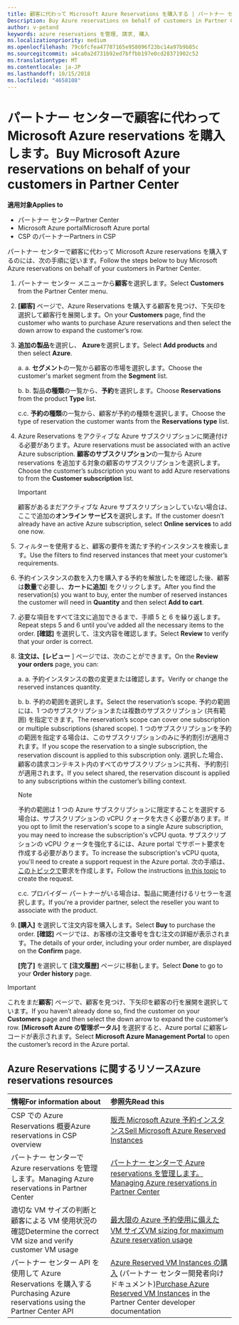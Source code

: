 ```yaml
---
title: 顧客に代わって Microsoft Azure Reservations を購入する | パートナー センター
Description: Buy Azure reservations on behalf of customers in Partner Center.
author: v-petand
keywords: azure reservations を管理, 請求, 購入
ms.localizationpriority: medium
ms.openlocfilehash: 79c6fcfea47787165e958096f23bc14a97b9b85c
ms.sourcegitcommit: a4ca0a2d731b92ed7bffbb197e0cd28371902c52
ms.translationtype: MT
ms.contentlocale: ja-JP
ms.lasthandoff: 10/15/2018
ms.locfileid: "4658108"
---
```

# <a name="buy-microsoft-azure-reservations-on-behalf-of-your-customers-in-partner-center"></a><span data-ttu-id="b9170-103">パートナー センターで顧客に代わって Microsoft Azure reservations を購入します。</span><span class="sxs-lookup"><span data-stu-id="b9170-103">Buy Microsoft Azure reservations on behalf of your customers in Partner Center</span></span> 

**<span data-ttu-id="b9170-104">適用対象</span><span class="sxs-lookup"><span data-stu-id="b9170-104">Applies to</span></span>**

-  <span data-ttu-id="b9170-105">パートナー センター</span><span class="sxs-lookup"><span data-stu-id="b9170-105">Partner Center</span></span>
-  <span data-ttu-id="b9170-106">Microsoft Azure portal</span><span class="sxs-lookup"><span data-stu-id="b9170-106">Microsoft Azure portal</span></span>
-  <span data-ttu-id="b9170-107">CSP のパートナー</span><span class="sxs-lookup"><span data-stu-id="b9170-107">Partners in CSP</span></span>

<span data-ttu-id="b9170-108">パートナー センターで顧客に代わって Microsoft Azure reservations を購入するのには、次の手順に従います。</span><span class="sxs-lookup"><span data-stu-id="b9170-108">Follow the steps below to buy Microsoft Azure reservations on behalf of your customers in Partner Center.</span></span>

1. <span data-ttu-id="b9170-109">パートナー センター メニューから**顧客**を選択します。</span><span class="sxs-lookup"><span data-stu-id="b9170-109">Select **Customers** from the Partner Center menu.</span></span>  

2. <span data-ttu-id="b9170-110">**[顧客]** ページで、Azure Reservations を購入する顧客を見つけ、下矢印を選択して顧客行を展開します。</span><span class="sxs-lookup"><span data-stu-id="b9170-110">On your **Customers** page, find the customer who wants to purchase Azure reservations and then select the down arrow to expand the customer’s row.</span></span>  

3. <span data-ttu-id="b9170-111">**追加の製品**を選択し、 **Azure**を選択します。</span><span class="sxs-lookup"><span data-stu-id="b9170-111">Select **Add products** and then select **Azure**.</span></span> 

    <span data-ttu-id="b9170-112">a. </span><span class="sxs-lookup"><span data-stu-id="b9170-112">a.</span></span> <span data-ttu-id="b9170-113">**セグメント**の一覧から顧客の市場を選択します。</span><span class="sxs-lookup"><span data-stu-id="b9170-113">Choose the customer's market segment from the **Segment** list.</span></span>

    <span data-ttu-id="b9170-114">b. </span><span class="sxs-lookup"><span data-stu-id="b9170-114">b.</span></span> <span data-ttu-id="b9170-115">製品**の種類**の一覧から、**予約**を選択します。</span><span class="sxs-lookup"><span data-stu-id="b9170-115">Choose **Reservations** from the product **Type** list.</span></span>

    <span data-ttu-id="b9170-116">c.</span><span class="sxs-lookup"><span data-stu-id="b9170-116">c.</span></span> <span data-ttu-id="b9170-117">**予約の種類**の一覧から、顧客が予約の種類を選択します。</span><span class="sxs-lookup"><span data-stu-id="b9170-117">Choose the type of reservation the customer wants from the **Reservations type** list.</span></span>

4. <span data-ttu-id="b9170-118">Azure Reservations をアクティブな Azure サブスクリプションに関連付ける必要があります。</span><span class="sxs-lookup"><span data-stu-id="b9170-118">Azure reservations must be associated with an active Azure subscription.</span></span> <span data-ttu-id="b9170-119">**顧客のサブスクリプション**の一覧から Azure reservations を追加する対象の顧客のサブスクリプションを選択します。</span><span class="sxs-lookup"><span data-stu-id="b9170-119">Choose the customer’s subscription you want to add Azure reservations to from the **Customer subscription** list.</span></span> 

    >[!IMPORTANT] 
    ><span data-ttu-id="b9170-120">顧客があるまだアクティブな Azure サブスクリプションしていない場合は、ここで追加の**オンライン サービス**を選択します。</span><span class="sxs-lookup"><span data-stu-id="b9170-120">If the customer doesn’t already have an active Azure subscription, select **Online services** to add one now.</span></span> 

5. <span data-ttu-id="b9170-121">フィルターを使用すると、顧客の要件を満たす予約インスタンスを検索します。</span><span class="sxs-lookup"><span data-stu-id="b9170-121">Use the filters to find reserved instances that meet your customer’s requirements.</span></span>  

6. <span data-ttu-id="b9170-122">予約インスタンスの数を入力を購入する予約を解放したを確認した後、顧客は**数量**で必要し、**カートに追加**] をクリックします。</span><span class="sxs-lookup"><span data-stu-id="b9170-122">After you find the reservation(s) you want to buy, enter the number of reserved instances the customer will need in **Quantity** and then select **Add to cart**.</span></span>  

7. <span data-ttu-id="b9170-123">必要な項目をすべて注文に追加できるまで、手順 5 と 6 を繰り返します。</span><span class="sxs-lookup"><span data-stu-id="b9170-123">Repeat steps 5 and 6 until you’ve added all the necessary items to the order.</span></span> <span data-ttu-id="b9170-124">**[確認]** を選択して、注文内容を確認します。</span><span class="sxs-lookup"><span data-stu-id="b9170-124">Select **Review** to verify that your order is correct.</span></span>  

8. <span data-ttu-id="b9170-125">**注文は、[レビュー** ] ページでは、次のことができます。</span><span class="sxs-lookup"><span data-stu-id="b9170-125">On the **Review your orders** page, you can:</span></span> 

    <span data-ttu-id="b9170-126">a. </span><span class="sxs-lookup"><span data-stu-id="b9170-126">a.</span></span> <span data-ttu-id="b9170-127">予約インスタンスの数の変更または確認します。</span><span class="sxs-lookup"><span data-stu-id="b9170-127">Verify or change the reserved instances quantity.</span></span>

    <span data-ttu-id="b9170-128">b. </span><span class="sxs-lookup"><span data-stu-id="b9170-128">b.</span></span> <span data-ttu-id="b9170-129">予約の範囲を選択します。</span><span class="sxs-lookup"><span data-stu-id="b9170-129">Select the reservation’s scope.</span></span> <span data-ttu-id="b9170-130">予約の範囲には、1 つのサブスクリプションまたは複数のサブスクリプション (共有範囲) を指定できます。</span><span class="sxs-lookup"><span data-stu-id="b9170-130">The reservation’s scope can cover one subscription or multiple subscriptions (shared scope).</span></span> <span data-ttu-id="b9170-131">1 つのサブスクリプションを予約の範囲を指定する場合は、このサブスクリプションのみに予約割引が適用されます。</span><span class="sxs-lookup"><span data-stu-id="b9170-131">If you scope the reservation to a single subscription, the reservation discount is applied to this subscription only.</span></span> <span data-ttu-id="b9170-132">選択した場合、顧客の請求コンテキスト内のすべてのサブスクリプションに共有、予約割引が適用されます。</span><span class="sxs-lookup"><span data-stu-id="b9170-132">If you select shared, the reservation discount is applied to any subscriptions within the customer’s billing context.</span></span> 

     >[!NOTE]
    ><span data-ttu-id="b9170-133">予約の範囲は 1 つの Azure サブスクリプションに限定することを選択する場合は、サブスクリプションの vCPU クォータを大きく必要があります。</span><span class="sxs-lookup"><span data-stu-id="b9170-133">If you opt to limit the reservation's scope to a single Azure subscription, you may need to increase the subscription's vCPU quota.</span></span> <span data-ttu-id="b9170-134">サブスクリプションの vCPU クォータを強化するには、Azure portal でサポート要求を作成する必要があります。</span><span class="sxs-lookup"><span data-stu-id="b9170-134">To increase the subscription's vCPU quota, you'll need to create a support request in the Azure portal.</span></span> <span data-ttu-id="b9170-135">次の手順は、[このトピックで](https://docs.microsoft.com/azure/azure-supportability/resource-manager-core-quotas-request)要求を作成します。</span><span class="sxs-lookup"><span data-stu-id="b9170-135">Follow the instructions [in this topic](https://docs.microsoft.com/azure/azure-supportability/resource-manager-core-quotas-request) to create the request.</span></span>    

    <span data-ttu-id="b9170-136">c.</span><span class="sxs-lookup"><span data-stu-id="b9170-136">c.</span></span> <span data-ttu-id="b9170-137">プロバイダー パートナーがいる場合は、製品に関連付けるリセラーを選択します。</span><span class="sxs-lookup"><span data-stu-id="b9170-137">If you're a provider partner, select the reseller you want to associate with the product.</span></span>

9. <span data-ttu-id="b9170-138">**[購入]** を選択して注文内容を購入します。</span><span class="sxs-lookup"><span data-stu-id="b9170-138">Select **Buy** to purchase the order.</span></span> <span data-ttu-id="b9170-139">**[確認]** ページでは、お客様の注文番号を含む注文の詳細が表示されます。</span><span class="sxs-lookup"><span data-stu-id="b9170-139">The details of your order, including your order number, are displayed on the **Confirm** page.</span></span>    
     
     <span data-ttu-id="b9170-140">**[完了]** を選択して **[注文履歴]** ページに移動します。</span><span class="sxs-lookup"><span data-stu-id="b9170-140">Select **Done** to go to your **Order history** page.</span></span> 

>[!IMPORTANT]
><span data-ttu-id="b9170-141">これをまだ**顧客**] ページで、顧客を見つけ、下矢印を顧客の行を展開を選択しています。</span><span class="sxs-lookup"><span data-stu-id="b9170-141">If you haven’t already done so, find the customer on your **Customers** page and then select the down arrow to expand the customer’s row.</span></span> <span data-ttu-id="b9170-142">**[Microsoft Azure の管理ポータル]** を選択すると、Azure portal に顧客レコードが表示されます。</span><span class="sxs-lookup"><span data-stu-id="b9170-142">Select **Microsoft Azure Management Portal** to open the customer’s record in the Azure portal.</span></span>

## <a name="azure-reservations-resources"></a><span data-ttu-id="b9170-143">Azure Reservations に関するリソース</span><span class="sxs-lookup"><span data-stu-id="b9170-143">Azure reservations resources</span></span>
|**<span data-ttu-id="b9170-144">情報</span><span class="sxs-lookup"><span data-stu-id="b9170-144">For information about</span></span>**   |**<span data-ttu-id="b9170-145">参照先</span><span class="sxs-lookup"><span data-stu-id="b9170-145">Read this</span></span>**    |
|:-----------------------------|:-----------------|
|<span data-ttu-id="b9170-146">CSP での Azure Reservations 概要</span><span class="sxs-lookup"><span data-stu-id="b9170-146">Azure reservations in CSP overview</span></span>  | [<span data-ttu-id="b9170-147">販売 Microsoft Azure 予約インスタンス</span><span class="sxs-lookup"><span data-stu-id="b9170-147">Sell Microsoft Azure Reserved Instances</span></span>](azure-reservations.md) |
|<span data-ttu-id="b9170-148">パートナー センターで Azure reservations を管理します。</span><span class="sxs-lookup"><span data-stu-id="b9170-148">Managing Azure reservations in Partner Center</span></span> | [<span data-ttu-id="b9170-149">パートナー センターで Azure reservations を管理します。</span><span class="sxs-lookup"><span data-stu-id="b9170-149">Managing Azure reservations in Partner Center</span></span>](azure-reservations-manage.md)
|<span data-ttu-id="b9170-150">適切な VM サイズの判断と顧客による VM 使用状況の確認</span><span class="sxs-lookup"><span data-stu-id="b9170-150">Determine the correct VM size and verify customer VM usage</span></span>   |[<span data-ttu-id="b9170-151">最大限の Azure 予約使用に備えた VM サイズ</span><span class="sxs-lookup"><span data-stu-id="b9170-151">VM sizing for maximum Azure reservation usage</span></span>](azure-usage.md)   |
|<span data-ttu-id="b9170-152">パートナー センター API を使用して Azure Reservations を購入する</span><span class="sxs-lookup"><span data-stu-id="b9170-152">Purchasing Azure reservations using the Partner Center API</span></span> | <span data-ttu-id="b9170-153">[Azure Reserved VM Instances の購入](https://docs.microsoft.com/partner-center/develop/purchase-azure-reservations) (パートナー センター開発者向けドキュメント)</span><span class="sxs-lookup"><span data-stu-id="b9170-153">[Purchase Azure Reserved VM Instances](https://docs.microsoft.com/partner-center/develop/purchase-azure-reservations) in the Partner Center developer documentation</span></span>

 


 
